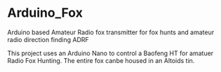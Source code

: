 # Arduino_Fox
Arduino based Amateur Radio fox transmitter for fox hunts and amateur radio direction finding ADRF

This project uses an Arduino Nano to control a Baofeng HT for amatuer Radio Fox Hunting.
The entire fox canbe housed in an Altoids tin. 
